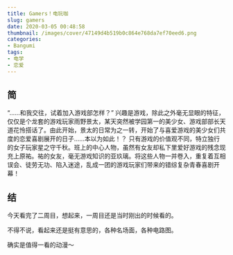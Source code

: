 ```yaml
---
title: Gamers！电玩咖
slug: gamers
date: 2020-03-05 00:48:58
thumbnail: /images/cover/47149d4b519b0c864e768da7ef70eed6.png
categories:
- Bangumi
tags:
- 电学
- 恋爱
---
```


## 简

“……和我交往，试着加入游戏部怎样？”
兴趣是游戏，除此之外毫无显眼的特征，仅仅是个龙套的游戏玩家雨野景太，某天突然被学园第一的美少女、游戏部部长天道花怜搭话了。由此开始，景太的日常为之一转，开始了与喜爱游戏的美少女们共度的恋爱喜剧展开的日子……本以为如此！？
只有游戏的价值观不同，特立独行的女子玩家星之守千秋。班上的中心人物，虽然有女友却私下里爱好游戏的残念现充上原祐。祐的女友，毫无游戏知识的亚玖璃。将这些人物一并卷入，重复着互相误会、徒劳无功、陷入迷途，乱成一团的游戏玩家们带来的错综复杂青春喜剧开幕！

## 结

今天看完了二周目，想起来，一周目还是当时刚出的时候看的。

不得不说，看起来还是挺有意思的，各种名场面，各种电路图。

确实是值得一看的动漫～

